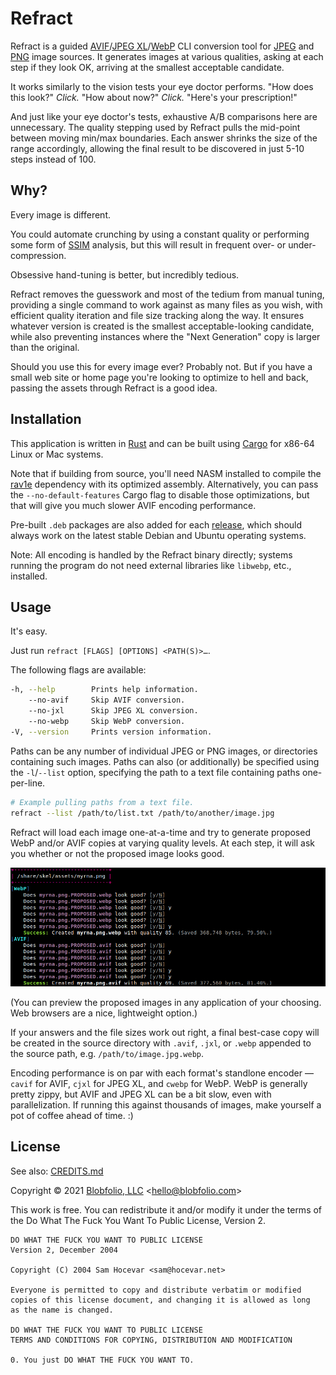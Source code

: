 # Refract

Refract is a guided [AVIF](https://en.wikipedia.org/wiki/AV1#AV1_Image_File_Format_(AVIF))/[JPEG XL](https://en.wikipedia.org/wiki/JPEG_XL)/[WebP](https://en.wikipedia.org/wiki/WebP) CLI conversion tool for [JPEG](https://en.wikipedia.org/wiki/JPEG) and [PNG](https://en.wikipedia.org/wiki/Portable_Network_Graphics) image sources. It generates images at various qualities, asking at each step if they look OK, arriving at the smallest acceptable candidate.

It works similarly to the vision tests your eye doctor performs. "How does this look?" *Click.* "How about now?" *Click.* "Here's your prescription!"

And just like your eye doctor's tests, exhaustive A/B comparisons here are unnecessary. The quality stepping used by Refract pulls the mid-point between moving min/max boundaries. Each answer shrinks the size of the range accordingly, allowing the final result to be discovered in just 5-10 steps instead of 100.



## Why?

Every image is different.

You could automate crunching by using a constant quality or performing some form of [SSIM](https://en.wikipedia.org/wiki/Structural_similarity) analysis, but this will result in frequent over- or under-compression.

Obsessive hand-tuning is better, but incredibly tedious.

Refract removes the guesswork and most of the tedium from manual tuning, providing a single command to work against as many files as you wish, with efficient quality iteration and file size tracking along the way. It ensures whatever version is created is the smallest acceptable-looking candidate, while also preventing instances where the "Next Generation" copy is larger than the original.

Should you use this for every image ever? Probably not. But if you have a small web site or home page you're looking to optimize to hell and back, passing the assets through Refract is a good idea.



## Installation

This application is written in [Rust](https://www.rust-lang.org/) and can be built using [Cargo](https://github.com/rust-lang/cargo) for x86-64 Linux or Mac systems.

Note that if building from source, you'll need NASM installed to compile the [rav1e](https://github.com/xiph/rav1e#dependency-nasm) dependency with its optimized assembly. Alternatively, you can pass the `--no-default-features` Cargo flag to disable those optimizations, but that will give you much slower AVIF encoding performance.

Pre-built `.deb` packages are also added for each [release](https://github.com/Blobfolio/refract/releases/latest), which should always work on the latest stable Debian and Ubuntu operating systems.

Note: All encoding is handled by the Refract binary directly; systems running the program do not need external libraries like `libwebp`, etc., installed.



## Usage

It's easy.

Just run `refract [FLAGS] [OPTIONS] <PATH(S)>…`.

The following flags are available:

```bash
-h, --help        Prints help information.
    --no-avif     Skip AVIF conversion.
    --no-jxl      Skip JPEG XL conversion.
    --no-webp     Skip WebP conversion.
-V, --version     Prints version information.
```

Paths can be any number of individual JPEG or PNG images, or directories containing such images. Paths can also (or additionally) be specified using the `-l`/`--list` option, specifying the path to a text file containing paths one-per-line.

```bash
# Example pulling paths from a text file.
refract --list /path/to/list.txt /path/to/another/image.jpg
```

Refract will load each image one-at-a-time and try to generate proposed WebP and/or AVIF copies at varying quality levels. At each step, it will ask you whether or not the proposed image looks good.

![Example CLI output.](https://github.com/Blobfolio/refract/raw/master/skel/prompt.png)

(You can preview the proposed images in any application of your choosing. Web browsers are a nice, lightweight option.)

If your answers and the file sizes work out right, a final best-case copy will be created in the source directory with `.avif`, `.jxl`, or `.webp` appended to the source path, e.g. `/path/to/image.jpg.webp`.

Encoding performance is on par with each format's standlone encoder — `cavif` for AVIF, `cjxl` for JPEG XL, and `cwebp` for WebP. WebP is generally pretty zippy, but AVIF and JPEG XL can be a bit slow, even with parallelization. If running this against thousands of images, make yourself a pot of coffee ahead of time. :)



## License

See also: [CREDITS.md](CREDITS.md)

Copyright © 2021 [Blobfolio, LLC](https://blobfolio.com) &lt;hello@blobfolio.com&gt;

This work is free. You can redistribute it and/or modify it under the terms of the Do What The Fuck You Want To Public License, Version 2.

    DO WHAT THE FUCK YOU WANT TO PUBLIC LICENSE
    Version 2, December 2004
    
    Copyright (C) 2004 Sam Hocevar <sam@hocevar.net>
    
    Everyone is permitted to copy and distribute verbatim or modified
    copies of this license document, and changing it is allowed as long
    as the name is changed.
    
    DO WHAT THE FUCK YOU WANT TO PUBLIC LICENSE
    TERMS AND CONDITIONS FOR COPYING, DISTRIBUTION AND MODIFICATION
    
    0. You just DO WHAT THE FUCK YOU WANT TO.
